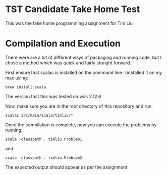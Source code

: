 # TST Candidate Take Home Test

This was the take home programming assignment for Tim Liu

# Compilation and Execution
There were are a lot of different ways of packaging and running code, but I chose a method which was quick and fairly straight forward.

First ensure that scalac is installed on the command line.  I installed it on my mac using:

`brew install scala`

The version that this was tested on was 2.12.6

Now, make sure you are in the root directory of this repository and run:

`scalac src/main/scala/timliu/*`

Once the compilation is complete, now you can execute the problems by running:

`scala -classpath . timliu.Problem1`

and

`scala -classpath . timliu.Problem2`

The expected output should appear as per the assignment
